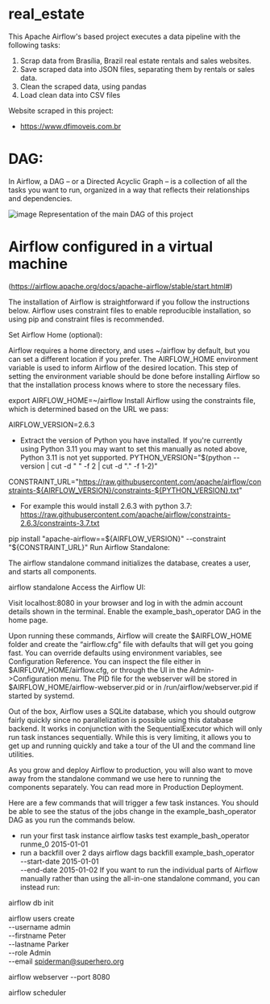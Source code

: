 # real_estate

This Apache Airflow's based project executes a data pipeline with the following tasks:

1. Scrap data from Brasília, Brazil real estate rentals and sales websites.
2. Save scraped data into JSON files, separating them by rentals or sales data.
3. Clean the scraped data, using pandas
4. Load clean data into CSV files

Website scraped in this project:
- https://www.dfimoveis.com.br

# DAG:

In Airflow, a DAG – or a Directed Acyclic Graph – is a collection of all the tasks you want to run, organized in a way that reflects their relationships and dependencies.

![image](https://github.com/danrbueno/real_estate/assets/74033549/030e82f1-a767-40e6-af3f-a559be9e63fe)
Representation of the main DAG of this project

# Airflow configured in a virtual machine
(https://airflow.apache.org/docs/apache-airflow/stable/start.html#)

The installation of Airflow is straightforward if you follow the instructions below. Airflow uses constraint files to enable reproducible installation, so using pip and constraint files is recommended.

Set Airflow Home (optional):

Airflow requires a home directory, and uses ~/airflow by default, but you can set a different location if you prefer. The AIRFLOW_HOME environment variable is used to inform Airflow of the desired location. This step of setting the environment variable should be done before installing Airflow so that the installation process knows where to store the necessary files.

export AIRFLOW_HOME=~/airflow
Install Airflow using the constraints file, which is determined based on the URL we pass:

AIRFLOW_VERSION=2.6.3

- Extract the version of Python you have installed. If you're currently using Python 3.11 you may want to set this manually as noted above, Python 3.11 is not yet supported.
PYTHON_VERSION="$(python --version | cut -d " " -f 2 | cut -d "." -f 1-2)"

CONSTRAINT_URL="https://raw.githubusercontent.com/apache/airflow/constraints-${AIRFLOW_VERSION}/constraints-${PYTHON_VERSION}.txt"
- For example this would install 2.6.3 with python 3.7: https://raw.githubusercontent.com/apache/airflow/constraints-2.6.3/constraints-3.7.txt

pip install "apache-airflow==${AIRFLOW_VERSION}" --constraint "${CONSTRAINT_URL}"
Run Airflow Standalone:

The airflow standalone command initializes the database, creates a user, and starts all components.

airflow standalone
Access the Airflow UI:

Visit localhost:8080 in your browser and log in with the admin account details shown in the terminal. Enable the example_bash_operator DAG in the home page.

Upon running these commands, Airflow will create the $AIRFLOW_HOME folder and create the “airflow.cfg” file with defaults that will get you going fast. You can override defaults using environment variables, see Configuration Reference. You can inspect the file either in $AIRFLOW_HOME/airflow.cfg, or through the UI in the Admin->Configuration menu. The PID file for the webserver will be stored in $AIRFLOW_HOME/airflow-webserver.pid or in /run/airflow/webserver.pid if started by systemd.

Out of the box, Airflow uses a SQLite database, which you should outgrow fairly quickly since no parallelization is possible using this database backend. It works in conjunction with the SequentialExecutor which will only run task instances sequentially. While this is very limiting, it allows you to get up and running quickly and take a tour of the UI and the command line utilities.

As you grow and deploy Airflow to production, you will also want to move away from the standalone command we use here to running the components separately. You can read more in Production Deployment.

Here are a few commands that will trigger a few task instances. You should be able to see the status of the jobs change in the example_bash_operator DAG as you run the commands below.

- run your first task instance
airflow tasks test example_bash_operator runme_0 2015-01-01
- run a backfill over 2 days
airflow dags backfill example_bash_operator \
    --start-date 2015-01-01 \
    --end-date 2015-01-02
If you want to run the individual parts of Airflow manually rather than using the all-in-one standalone command, you can instead run:

airflow db init

airflow users create \
    --username admin \
    --firstname Peter \
    --lastname Parker \
    --role Admin \
    --email spiderman@superhero.org

airflow webserver --port 8080

airflow scheduler
